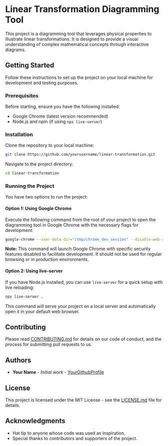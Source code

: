 # Linear Transformation Diagramming Tool

This project is a diagramming tool that leverages physical properties to illustrate linear transformations. It is designed to provide a visual understanding of complex mathematical concepts through interactive diagrams.

## Getting Started

Follow these instructions to set up the project on your local machine for development and testing purposes.

### Prerequisites

Before starting, ensure you have the following installed:
- Google Chrome (latest version recommended)
- Node.js and npm (if using `npx live-server`)

### Installation

Clone the repository to your local machine:
```sh
git clone https://github.com/yourusername/linear-transformation.git
```

Navigate to the project directory:
```sh
cd linear-transformation
```

### Running the Project

You have two options to run the project:

#### Option 1: Using Google Chrome

Execute the following command from the root of your project to open the diagramming tool in Google Chrome with the necessary flags for development:

```sh
google-chrome --user-data-dir="/tmp/chrome_dev_session" --disable-web-security --disable-site-isolation-trials "file:///home/yasu/co/linear-transformation/index.html" 2>/dev/null
```

**Note:** This command will launch Google Chrome with specific security features disabled to facilitate development. It should not be used for regular browsing or in production environments.

#### Option 2: Using live-server

If you have Node.js installed, you can use `live-server` for a quick setup with live reloading:

```sh
npx live-server .
```

This command will serve your project on a local server and automatically open it in your default web browser.

## Contributing

Please read [CONTRIBUTING.md](CONTRIBUTING.md) for details on our code of conduct, and the process for submitting pull requests to us.

## Authors

* **Your Name** - *Initial work* - [YourGithubProfile](https://github.com/YourGithubProfile)

## License

This project is licensed under the MIT License - see the [LICENSE.md](LICENSE.md) file for details.

## Acknowledgments

* Hat tip to anyone whose code was used as inspiration.
* Special thanks to contributors and supporters of the project.
